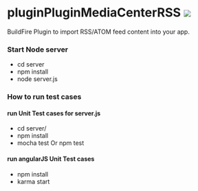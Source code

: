 # pluginPluginMediaCenterRSS ![](https://api.travis-ci.org/BuildFire/pluginPluginMediaCenterRSS.svg)
BuildFire Plugin to import RSS/ATOM feed content into your app.

### Start Node server
- cd server
- npm install
- node server.js

### How to run test cases

#### run Unit Test cases for server.js 
- cd server/
- npm install
- mocha test Or npm test

#### run angularJS Unit Test cases 
- npm install
- karma start
